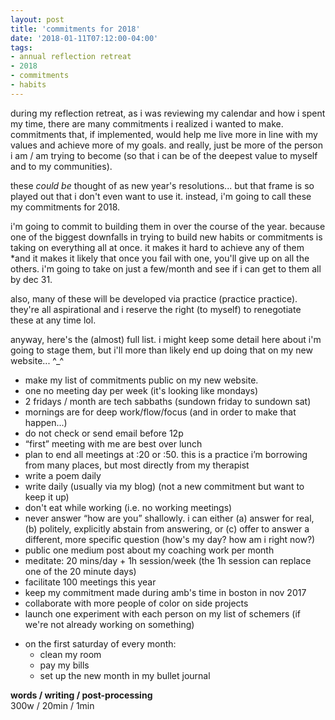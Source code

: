 ```yaml
---
layout: post
title: 'commitments for 2018'
date: '2018-01-11T07:12:00-04:00'
tags:
- annual reflection retreat
- 2018
- commitments
- habits
--- 
```


during my reflection retreat, as i was reviewing my calendar and how i spent my time, there are many commitments i realized i wanted to make. commitments that, if implemented, would help me live more in line with my values and achieve more of my goals. and really, just be more of the person i am / am trying to become (so that i can be of the deepest value to myself and to my communities). 

these _could be_ thought of as new year's resolutions... but that frame is so played out that i don't even want to use it. instead, i'm going to call these my commitments for 2018. 

i'm going to commit to building them in over the course of the year. because one of the biggest downfalls in trying to build new habits or commitments is taking on everything all at once. it makes it hard to achieve any of them *and it makes it likely that once you fail with one, you'll give up on all the others. i'm going to take on just a few/month and see if i can get to them all by dec 31. 

also, many of these will be developed via practice (practice practice). they're all aspirational and i reserve the right (to myself) to renegotiate these at any time lol. 

anyway, here's the (almost) full list. i might keep some detail here about i'm going to stage them, but i'll more than likely end up doing that on my new website... ^_^

* make my list of commitments public on my new website. 
* one no meeting day per week (it's looking like mondays)
* 2 fridays / month are tech sabbaths (sundown friday to sundown sat)
* mornings are for deep work/flow/focus (and in order to make that happen...)
* do not check or send email before 12p
* “first” meeting with me are best over lunch 
* plan to end all meetings at :20 or :50. this is a practice i’m borrowing from many places, but most directly from my therapist
* write a poem daily 
* write daily (usually via my blog) (not a new commitment but want to keep it up)
* don't eat while working (i.e. no working meetings)
* never answer “how are you” shallowly. i can either (a) answer for real, (b) politely, explicitly abstain from answering, or (c) offer to answer a different, more specific question (how's my day? how am i right now?)
* public one medium post about my coaching work per month
* meditate: 20 mins/day + 1h session/week (the 1h session can replace one of the 20 minute days)
* facilitate 100 meetings this year
* keep my commitment made during amb's time in boston in nov 2017
    <!-- * “i want to be a commitment to holding space for people to transform. i want support myself and others to get enough rest & sleep (which are different things). i want to commit to teaching young ones to read (and therefore be free #frederick douglass). i want to commit to feeding those who are hungry. i want to be a commitment to noticing potential to connect and not forcing the connection.” -->
* collaborate with more people of color on side projects
* launch one experiment with each person on my list of schemers (if we're not already working on something)
<!--     - asad -->
<!--     * mike leyba -->
<!--     * huma -->
<!--     * nene -->
<!--     * grant -->
<!--     * caroline h -->
<!--     * maureen -->
<!--     * danielle -->
<!--     * abraham  -->
* on the first saturday of every month:
    * clean my room
    * pay my bills
    * set up the new month in my bullet journal 


<!-- hyperlink bank -->


<!-- &#042; = asterisk -->
<!-- &#039; = single quote '-->

**words / writing / post-processing**  
300w / 20min / 1min
